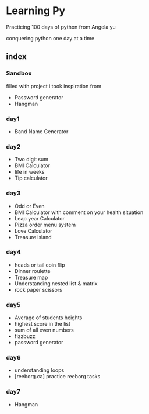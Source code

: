 # Learning Py

Practicing 100 days of python from Angela yu

conquering python one day at a time

## index

### Sandbox
filled with project i took inspiration from

- Password generator
- Hangman

### day1
- Band Name Generator

### day2
- Two digit sum
- BMI Calculator
- life in weeks
- Tip calculator

### day3
- Odd or Even
- BMI Calculator with comment on your health situation
- Leap year Calculator
- Pizza order menu system
- Love Calculator
- Treasure island

### day4
- heads or tail coin flip
- Dinner roulette
- Treasure map
- Understanding nested list & matrix
- rock paper scissors

### day5
- Average of students heights
- highest score in the list
- sum of all even numbers
- fizzbuzz
- password generator

### day6
- understanding loops
- [reeborg.ca] practice reeborg tasks

### day7
- Hangman